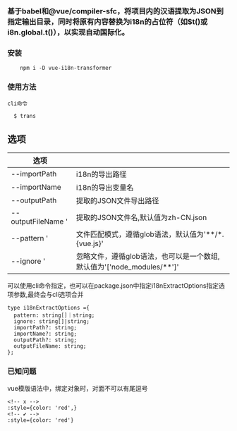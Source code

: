 
### 基于babel和@vue/compiler-sfc，将项目内的汉语提取为JSON到指定输出目录，同时将原有内容替换为i18n的占位符（如$t()或i8n.global.t()），以实现自动国际化。

### 安装

```
    npm i -D vue-i18n-transformer
```   

### 使用方法
    cli命令 
```
  $ trans
```
## 选项
| 选项 |    |
|---------|---------|
| --importPath <path> | i18n的导出路径 | 
| --importName <name> | i18n的导出变量名 | 
| --outputPath <outputPath> | 提取的JSON文件导出路径 | 
| --outputFileName <outputname>' | 提取的JSON文件名,默认值为zh-CN.json |
| --pattern <pattern>' | 文件匹配模式，遵循glob语法，默认值为'**/*.{vue.js}' |
| --ignore <ignore>' | 忽略文件，遵循glob语法，也可以是一个数组,默认值为'['node_modules/**']' |

可以使用cli命令指定，也可以在package.json中指定i18nExtractOptions指定选项参数,最终会与cli选项合并


```
type i18nExtractOptions ={
  pattern: string[]｜string;
  ignore: string[]|string;
  importPath?: string;
  importName?: string;
  outputPath?: string;
  outputFileName: string;
};

```

### 已知问题

vue模版语法中，绑定对象时，对面不可以有尾逗号

```
<!-- x -->
:style={color: 'red',}
<!-- ✔ -->
:style={color: 'red'}
```




